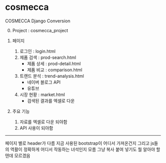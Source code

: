 # cosmecca

COSMECCA Django Conversion

0. Project : cosmecca_project

1. 페이지

   1. 로그인 : login.html
   2. 제품 검색 : prod-search.html
      - 제품 상세 : prod-detail.html
      - 제품 비교 : comparison.html
   3. 트랜드 분석 : trend-analysis.html
      - 네이버 블로그 API
      - 유튜브
   4. 시장 현황 : market.html
      - 검색된 결과를 엑셀로 다운

2. 주요 기능
   1. 자료를 엑셀로 다운 되야함
   2. API 사용이 되야함

---

페이지 별로 header가 다름
지금 사용된 bootstrap이 어디서 가져온건지
그리고 js들의 역활이 정확하게 어디서 작동하는 녀석인지 모름
그냥 복사 붙여 넣기도 뭘 알아야 할텐데 모르겠음
